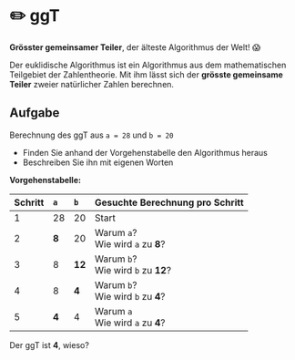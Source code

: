 # ✏️  ggT

**Grösster gemeinsamer Teiler**, der älteste Algorithmus der Welt! :scream:

Der euklidische Algorithmus ist ein Algorithmus aus dem mathematischen Teilgebiet der Zahlentheorie. Mit ihm lässt sich der **grösste gemeinsame Teiler** zweier natürlicher Zahlen berechnen.

<div class="grid"><div>

## Aufgabe

Berechnung des ggT aus `a = 28` und `b = 20` 

- Finden Sie anhand der Vorgehenstabelle den Algorithmus heraus
- Beschreiben Sie ihn mit eigenen Worten

</div><div>

**Vorgehenstabelle:**

Schritt | `a`  | `b` | Gesuchte Berechnung pro Schritt
:--- | :--- | :--- | :---
1 | 28 | 20 | Start
2 | **8**  | 20 | Warum `a`?<br/>Wie wird `a` zu **8**?
3 | 8  | **12** | Warum `b`?<br/>Wie wird `b` zu **12**?
4 | 8  | **4** | Warum `b`?<br/>Wie wird `b` zu **4**?
5 | **4**  | 4 | Warum `a`<br/>Wie wird `a` zu **4**?

Der ggT ist **4**, wieso?

</div></div>

